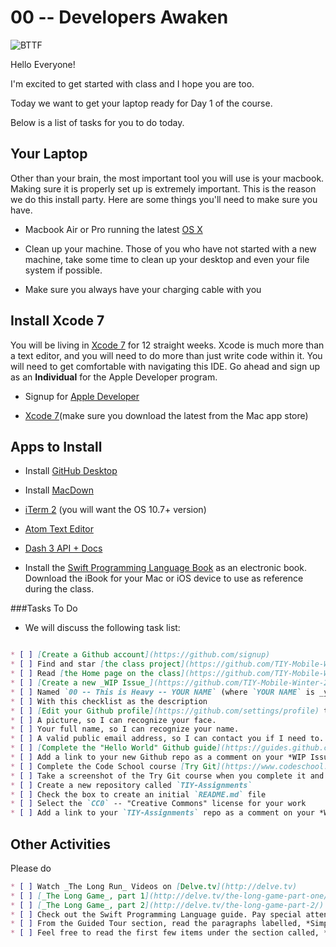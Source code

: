 # 00 -- Developers Awaken

![BTTF](http://i.giphy.com/1313mmmP3ETX3O.gif)

Hello Everyone!

I'm excited to get started with class and I hope you are too.

Today we want to get your laptop ready for Day 1 of the course.

Below is a list of tasks for you to do today. 

## Your Laptop

Other than your brain, the most important tool you will use is your macbook. Making sure it is properly set up is extremely important. This is the reason we do this install party. Here are some things you'll need to make sure you have.

- Macbook Air or Pro running the latest [OS X](https://itunes.apple.com/us/app/os-x-el-capitan/id1018109117?mt=12)

- Clean up your machine. Those of you who have not started with a new machine, take some time to clean up your desktop and even your file system if possible.

- Make sure you always have your charging cable with you

## Install Xcode 7

You will be living in [Xcode 7](https://itunes.apple.com/us/app/xcode/id497799835?mt=12) for 12 straight weeks. Xcode is much more than a text editor, and you will need to do more than just write code within it. You will need to get comfortable with navigating this IDE. Go ahead and sign up as an **Individual** for the Apple Developer program.

- Signup for [Apple Developer](https://developer.apple.com/programs/)

- [Xcode 7](https://itunes.apple.com/us/app/xcode/id497799835?mt=12)(make sure you download the latest from the Mac app store)

## Apps to Install

- Install [GitHub Desktop](https://desktop.github.com)

- Install [MacDown](http://macdown.uranusjr.com)

- [iTerm 2](http://iterm2.com/downloads.html) (you will want the OS 10.7+ version)

- [Atom Text Editor](https://atom.io/)

- [Dash 3 API + Docs](https://itunes.apple.com/us/app/dash-3-api-docs-snippets./id449589707?mt=12)

- Install the [Swift Programming Language Book](https://itunes.apple.com/us/book/swift-programming-language/id881256329?mt=11) as an electronic book. Download the iBook for your Mac or iOS device to use as reference during the class.

###Tasks To Do

- We will discuss the following task list:

```markdown

* [ ] [Create a Github account](https://github.com/signup)
* [ ] Find and star [the class project](https://github.com/TIY-Mobile-Winter-2016/TIY-Course)
* [ ] Read [the Home page on the class](https://github.com/TIY-Mobile-Winter-2016/TIY-Course)
* [ ] [Create a new _WIP Issue_](https://github.com/TIY-Mobile-Winter-2016/issues/new)
* [ ] Named `00 -- This is Heavy -- YOUR NAME` (where `YOUR NAME` is _your_ name)
* [ ] With this checklist as the description
* [ ] [Edit your Github profile](https://github.com/settings/profile) to provide:
* [ ] A picture, so I can recognize your face.
* [ ] Your full name, so I can recognize your name.
* [ ] A valid public email address, so I can contact you if I need to.
* [ ] [Complete the "Hello World" Github guide](https://guides.github.com/activities/hello-world/)
* [ ] Add a link to your new Github repo as a comment on your *WIP Issue*
* [ ] Complete the Code School course [Try Git](https://www.codeschool.com/courses/try-git)
* [ ] Take a screenshot of the Try Git course when you complete it and add it as a comment to your *WIP Issue*
* [ ] Create a new repository called `TIY-Assignments`
* [ ] Check the box to create an initial `README.md` file
* [ ] Select the `CC0` -- "Creative Commons" license for your work
* [ ] Add a link to your `TIY-Assignments` repo as a comment on your *WIP Issue*

```

## Other Activities

Please do

```markdown
* [ ] Watch _The Long Run_ Videos on [Delve.tv](http://delve.tv)
* [ ] [_The Long Game_, part 1](http://delve.tv/the-long-game-part-one/)
* [ ] [_The Long Game_, part 2](http://delve.tv/the-long-game-part-2/)
* [ ] Check out the Swift Programming Language guide. Pay special attention to the first section [*Welcome To Swift*](https://developer.apple.com/library/ios/documentation/Swift/Conceptual/Swift_Programming_Language/GuidedTour.html).
* [ ] From the Guided Tour section, read the paragraphs labelled, *Simple Values* and *Control Flow*.
* [ ] Feel free to read the first few items under the section called, *The Basics*. This is in the *Language Guide* chapter.

```


